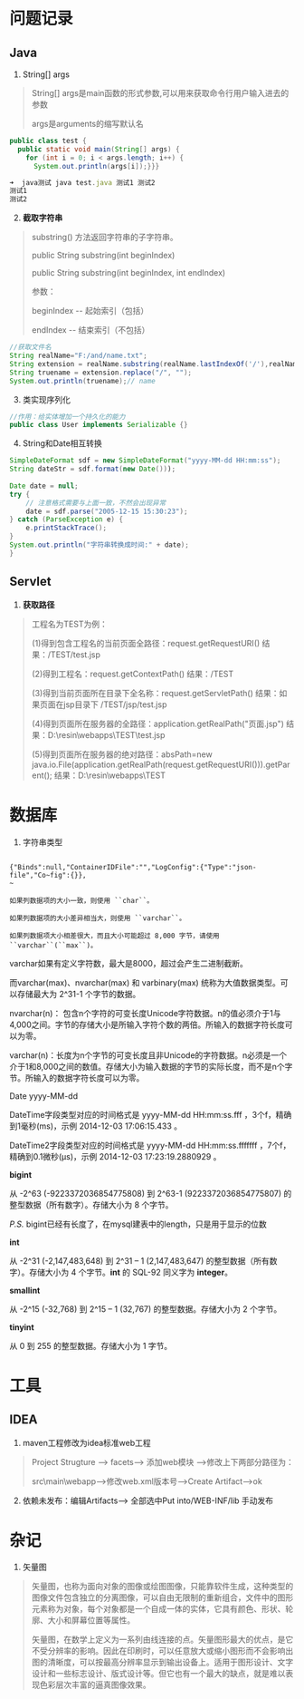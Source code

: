# 问题记录

## Java

1. String[] args

> String[] args是main函数的形式参数,可以用来获取命令行用户输入进去的参数
>
> args是arguments的缩写默认名

```java
public class test {
  public static void main(String[] args) {
    for (int i = 0; i < args.length; i++) {
      System.out.println(args[i]);}}}
```

```js
➜  java测试 java test.java 测试1 测试2
测试1
测试2
```

2. **截取字符串**

> substring() 方法返回字符串的子字符串。
>
>
> public String substring(int beginIndex)
>
> public String substring(int beginIndex, int endIndex)
>
> 参数：
>
> beginIndex -- 起始索引（包括）
>
> endIndex -- 结束索引（不包括）

```java
//获取文件名
String realName="F:/and/name.txt";
String extension = realName.substring(realName.lastIndexOf('/'),realName.indexOf("."));
String truename = extension.replace("/", "");
System.out.println(truename);// name
```

3. 类实现序列化

```java
//作用：给实体增加一个持久化的能力
public class User implements Serializable {}
```

4. String和Date相互转换

```java
SimpleDateFormat sdf = new SimpleDateFormat("yyyy-MM-dd HH:mm:ss");
String dateStr = sdf.format(new Date()));
        
Date date = null;
try {
    // 注意格式需要与上面一致，不然会出现异常
    date = sdf.parse("2005-12-15 15:30:23");
} catch (ParseException e) {
    e.printStackTrace();
}
System.out.println("字符串转换成时间:" + date);
}
```



## Servlet

1. **获取路径**

> 工程名为TEST为例：
>
> (1)得到包含工程名的当前页面全路径：request.getRequestURI()
> 结果：/TEST/test.jsp
>
> (2)得到工程名：request.getContextPath()
> 结果：/TEST
>
> (3)得到当前页面所在目录下全名称：request.getServletPath()
> 结果：如果页面在jsp目录下 /TEST/jsp/test.jsp
>
> (4)得到页面所在服务器的全路径：application.getRealPath("页面.jsp")
> 结果：D:\resin\webapps\TEST\test.jsp
>
> (5)得到页面所在服务器的绝对路径：absPath=new java.io.File(application.getRealPath(request.getRequestURI())).getParent();
> 结果：D:\resin\webapps\TEST



# 数据库

1. 字符串类型

```

{"Binds":null,"ContainerIDFile":"","LogConfig":{"Type":"json-file","Co~fig":{}},
~

```



```
如果列数据项的大小一致，则使用 ``char``。
```

 

```
如果列数据项的大小差异相当大，则使用 ``varchar``。
```

 

```
如果列数据项大小相差很大，而且大小可能超过 8,000 字节，请使用 ``varchar``(``max``)。
```

varchar如果有定义字符数，最大是8000，超过会产生二进制截断。

而varchar(max)、nvarchar(max) 和 varbinary(max) 统称为大值数据类型。可以存储最大为 2^31-1 个字节的数据。

nvarchar(n)： 包含n个字符的可变长度Unicode字符数据。n的值必须介于1与4,000之间。字节的存储大小是所输入字符个数的两倍。所输入的数据字符长度可以为零。

varchar(n)：长度为n个字节的可变长度且非Unicode的字符数据。n必须是一个介于1和8,000之间的数值。存储大小为输入数据的字节的实际长度，而不是n个字节。所输入的数据字符长度可以为零。

Date yyyy-MM-dd

DateTime字段类型对应的时间格式是 yyyy-MM-dd HH:mm:ss.fff ，3个f，精确到1毫秒(ms)，示例 2014-12-03 17:06:15.433 。

DateTime2字段类型对应的时间格式是 yyyy-MM-dd HH:mm:ss.fffffff ，7个f，精确到0.1微秒(μs)，示例 2014-12-03 17:23:19.2880929 。



**bigint**

从 -2^63 (-9223372036854775808) 到 2^63-1 (9223372036854775807) 的整型数据（所有数字）。存储大小为 8 个字节。

*P.S.* bigint已经有长度了，在mysql建表中的length，只是用于显示的位数



**int**

从 -2^31 (-2,147,483,648) 到 2^31 – 1 (2,147,483,647) 的整型数据（所有数字）。存储大小为 4 个字节。**int** 的 SQL-92 同义字为 **integer**。

**smallint**

从 -2^15 (-32,768) 到 2^15 – 1 (32,767) 的整型数据。存储大小为 2 个字节。

**tinyint**

从 0 到 255 的整型数据。存储大小为 1 字节。

# 工具

## IDEA

1. maven工程修改为idea标准web工程

> Project Strugture --> facets--> 添加web模块 -->修改上下两部分路径为：
>
> src\main\webapp-->修改web.xml版本号-->Create Artifact-->ok

2. 依赖未发布：编辑Artifacts--> 全部选中Put into/WEB-INF/lib 手动发布



# 杂记

1. 矢量图

> 矢量图，也称为面向对象的图像或绘图图像，只能靠软件生成，这种类型的图像文件包含独立的分离图像，可以自由无限制的重新组合，文件中的图形元素称为对象，每个对象都是一个自成一体的实体，它具有颜色、形状、轮廓、大小和屏幕位置等属性。
>
> 矢量图，在数学上定义为一系列由线连接的点。矢量图形最大的优点，是它不受分辨率的影响。因此在印刷时，可以任意放大或缩小图形而不会影响出图的清晰度，可以按最高分辨率显示到输出设备上。适用于图形设计、文字设计和一些标志设计、版式设计等。但它也有一个最大的缺点，就是难以表现色彩层次丰富的逼真图像效果。